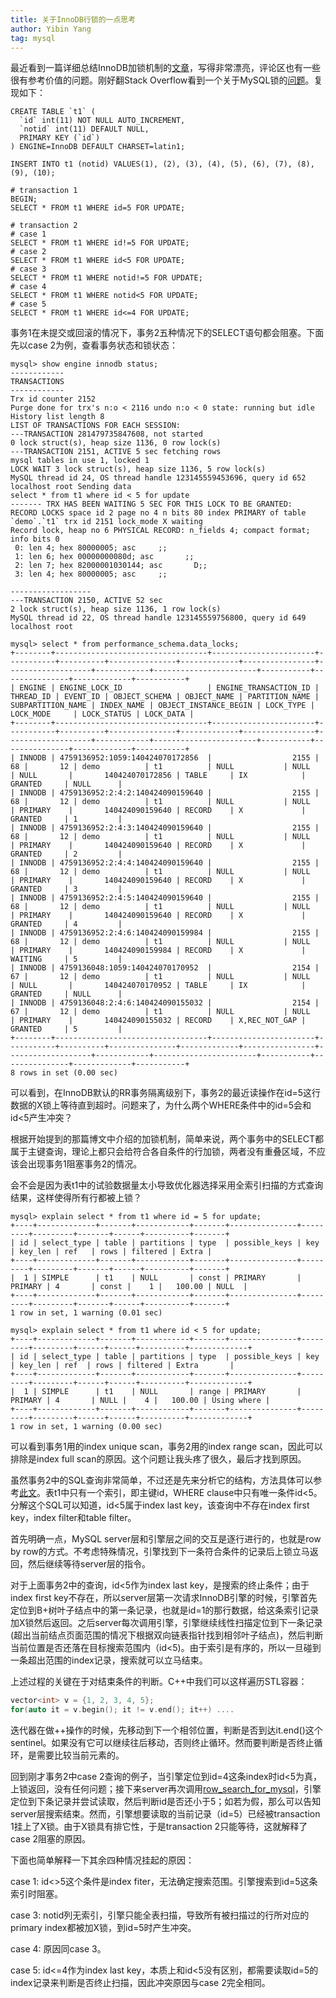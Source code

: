 ```yaml
---
title: 关于InnoDB行锁的一点思考
author: Yibin Yang
tag: mysql
---
```


最近看到一篇详细总结InnoDB加锁机制的[文章](http://hedengcheng.com/?p=771)，写得非常漂亮，评论区也有一些很有参考价值的问题。刚好翻Stack Overflow看到一个关于MySQL锁的[问题](https://stackoverflow.com/questions/6066205/)。复现如下：

```shell
CREATE TABLE `t1` (
  `id` int(11) NOT NULL AUTO_INCREMENT,
  `notid` int(11) DEFAULT NULL,
  PRIMARY KEY (`id`)
) ENGINE=InnoDB DEFAULT CHARSET=latin1;

INSERT INTO t1 (notid) VALUES(1), (2), (3), (4), (5), (6), (7), (8), (9), (10);

# transaction 1
BEGIN;
SELECT * FROM t1 WHERE id=5 FOR UPDATE;

# transaction 2
# case 1
SELECT * FROM t1 WHERE id!=5 FOR UPDATE;
# case 2
SELECT * FROM t1 WHERE id<5 FOR UPDATE;
# case 3
SELECT * FROM t1 WHERE notid!=5 FOR UPDATE;
# case 4
SELECT * FROM t1 WHERE notid<5 FOR UPDATE;
# case 5
SELECT * FROM t1 WHERE id<=4 FOR UPDATE;
```

事务1在未提交或回滚的情况下，事务2五种情况下的SELECT语句都会阻塞。下面先以case 2为例，查看事务状态和锁状态：

```wiki
mysql> show engine innodb status;
------------
TRANSACTIONS
------------
Trx id counter 2152
Purge done for trx's n:o < 2116 undo n:o < 0 state: running but idle
History list length 8
LIST OF TRANSACTIONS FOR EACH SESSION:
---TRANSACTION 281479735847608, not started
0 lock struct(s), heap size 1136, 0 row lock(s)
---TRANSACTION 2151, ACTIVE 5 sec fetching rows
mysql tables in use 1, locked 1
LOCK WAIT 3 lock struct(s), heap size 1136, 5 row lock(s)
MySQL thread id 24, OS thread handle 123145559453696, query id 652 localhost root Sending data
select * from t1 where id < 5 for update
------- TRX HAS BEEN WAITING 5 SEC FOR THIS LOCK TO BE GRANTED:
RECORD LOCKS space id 2 page no 4 n bits 80 index PRIMARY of table `demo`.`t1` trx id 2151 lock_mode X waiting
Record lock, heap no 6 PHYSICAL RECORD: n_fields 4; compact format; info bits 0
 0: len 4; hex 80000005; asc     ;;
 1: len 6; hex 00000000080d; asc       ;;
 2: len 7; hex 82000001030144; asc       D;;
 3: len 4; hex 80000005; asc     ;;

------------------
---TRANSACTION 2150, ACTIVE 52 sec
2 lock struct(s), heap size 1136, 1 row lock(s)
MySQL thread id 22, OS thread handle 123145559756800, query id 649 localhost root
```

```shell
mysql> select * from performance_schema.data_locks;
+--------+----------------------------------+-----------------------+-----------+----------+---------------+-------------+----------------+-------------------+------------+-----------------------+-----------+---------------+-------------+-----------+
| ENGINE | ENGINE_LOCK_ID                   | ENGINE_TRANSACTION_ID | THREAD_ID | EVENT_ID | OBJECT_SCHEMA | OBJECT_NAME | PARTITION_NAME | SUBPARTITION_NAME | INDEX_NAME | OBJECT_INSTANCE_BEGIN | LOCK_TYPE | LOCK_MODE     | LOCK_STATUS | LOCK_DATA |
+--------+----------------------------------+-----------------------+-----------+----------+---------------+-------------+----------------+-------------------+------------+-----------------------+-----------+---------------+-------------+-----------+
| INNODB | 4759136952:1059:140424070172856  |                  2155 |        68 |       12 | demo          | t1          | NULL           | NULL              | NULL       |       140424070172856 | TABLE     | IX            | GRANTED     | NULL      |
| INNODB | 4759136952:2:4:2:140424090159640 |                  2155 |        68 |       12 | demo          | t1          | NULL           | NULL              | PRIMARY    |       140424090159640 | RECORD    | X             | GRANTED     | 1         |
| INNODB | 4759136952:2:4:3:140424090159640 |                  2155 |        68 |       12 | demo          | t1          | NULL           | NULL              | PRIMARY    |       140424090159640 | RECORD    | X             | GRANTED     | 2         |
| INNODB | 4759136952:2:4:4:140424090159640 |                  2155 |        68 |       12 | demo          | t1          | NULL           | NULL              | PRIMARY    |       140424090159640 | RECORD    | X             | GRANTED     | 3         |
| INNODB | 4759136952:2:4:5:140424090159640 |                  2155 |        68 |       12 | demo          | t1          | NULL           | NULL              | PRIMARY    |       140424090159640 | RECORD    | X             | GRANTED     | 4         |
| INNODB | 4759136952:2:4:6:140424090159984 |                  2155 |        68 |       12 | demo          | t1          | NULL           | NULL              | PRIMARY    |       140424090159984 | RECORD    | X             | WAITING     | 5         |
| INNODB | 4759136048:1059:140424070170952  |                  2154 |        67 |       12 | demo          | t1          | NULL           | NULL              | NULL       |       140424070170952 | TABLE     | IX            | GRANTED     | NULL      |
| INNODB | 4759136048:2:4:6:140424090155032 |                  2154 |        67 |       12 | demo          | t1          | NULL           | NULL              | PRIMARY    |       140424090155032 | RECORD    | X,REC_NOT_GAP | GRANTED     | 5         |
+--------+----------------------------------+-----------------------+-----------+----------+---------------+-------------+----------------+-------------------+------------+-----------------------+-----------+---------------+-------------+-----------+
8 rows in set (0.00 sec)
```

可以看到，在InnoDB默认的RR事务隔离级别下，事务2的最近读操作在id=5这行数据的X锁上等待直到超时。问题来了，为什么两个WHERE条件中的id=5会和id<5产生冲突？

根据开始提到的那篇博文中介绍的加锁机制，简单来说，两个事务中的SELECT都属于主键查询，理论上都只会给符合各自条件的行加锁，两者没有重叠区域，不应该会出现事务1阻塞事务2的情况。

会不会是因为表t1中的试验数据量太小导致优化器选择采用全索引扫描的方式查询结果，这样使得所有行都被上锁？

```shell
mysql> explain select * from t1 where id = 5 for update;
+----+-------------+-------+------------+-------+---------------+---------+---------+-------+------+----------+-------+
| id | select_type | table | partitions | type  | possible_keys | key     | key_len | ref   | rows | filtered | Extra |
+----+-------------+-------+------------+-------+---------------+---------+---------+-------+------+----------+-------+
|  1 | SIMPLE      | t1    | NULL       | const | PRIMARY       | PRIMARY | 4       | const |    1 |   100.00 | NULL  |
+----+-------------+-------+------------+-------+---------------+---------+---------+-------+------+----------+-------+
1 row in set, 1 warning (0.01 sec)

mysql> explain select * from t1 where id < 5 for update;
+----+-------------+-------+------------+-------+---------------+---------+---------+------+------+----------+-------------+
| id | select_type | table | partitions | type  | possible_keys | key     | key_len | ref  | rows | filtered | Extra       |
+----+-------------+-------+------------+-------+---------------+---------+---------+------+------+----------+-------------+
|  1 | SIMPLE      | t1    | NULL       | range | PRIMARY       | PRIMARY | 4       | NULL |    4 |   100.00 | Using where |
+----+-------------+-------+------------+-------+---------------+---------+---------+------+------+----------+-------------+
1 row in set, 1 warning (0.00 sec)
```

可以看到事务1用的index unique scan，事务2用的index range scan，因此可以排除是index full scan的原因。这个问题让我头疼了很久，最后才找到原因。

虽然事务2中的SQL查询非常简单，不过还是先来分析它的结构，方法具体可以参考[此文](http://hedengcheng.com/?p=577)。表t1中只有一个索引，即主键id，WHERE clause中只有唯一条件id<5。分解这个SQL可以知道，id<5属于index last key，该查询中不存在index first key，index filter和table filter。

首先明确一点，MySQL server层和引擎层之间的交互是逐行进行的，也就是row by row的方式。不考虑特殊情况，引擎找到下一条符合条件的记录后上锁立马返回，然后继续等待server层的指令。

对于上面事务2中的查询，id<5作为index last key，是搜索的终止条件；由于index first key不存在，所以server层第一次请求InnoDB引擎的时候，引擎首先定位到B+树叶子结点中的第一条记录，也就是id=1的那行数据，给这条索引记录加X锁然后返回。之后server每次调用引擎，引擎继续线性扫描定位到下一条记录(超出当前结点页面范围的情况下根据双向链表指针找到相邻叶子结点)，然后判断当前位置是否还落在目标搜索范围内（id<5)。由于索引是有序的，所以一旦碰到一条超出范围的index记录，搜索就可以立马结束。

上述过程的关键在于对结束条件的判断。C++中我们可以这样遍历STL容器：

```c++
vector<int> v = {1, 2, 3, 4, 5};
for(auto it = v.begin(); it != v.end(); it++) ....
```

迭代器在做++操作的时候，先移动到下一个相邻位置，判断是否到达it.end()这个sentinel。如果没有它可以继续往后移动，否则终止循环。然而要判断是否终止循环，是需要比较当前元素的。

回到刚才事务2中case 2查询的例子，当引擎定位到id=4这条index时id<5为真，上锁返回，没有任何问题；接下来server再次调用[row_search_for_mysql](https://github.com/flyingice/mysql-server/blob/8.0/storage/innobase/include/row0sel.h)，引擎定位到下条记录并尝试读取，然后判断id是否还小于5；如若为假，那么可以告知server层搜索结束。然而，引擎想要读取的当前记录（id=5）已经被transaction 1挂上了X锁。由于X锁具有排它性，于是transaction 2只能等待，这就解释了case 2阻塞的原因。

下面也简单解释一下其余四种情况挂起的原因：

case 1: id<>5这个条件是index fiter，无法确定搜索范围。引擎搜索到id=5这条索引时阻塞。

case 3: notid列无索引，引擎只能全表扫描，导致所有被扫描过的行所对应的primary index都被加X锁，到id=5时产生冲突。

case 4: 原因同case 3。

case 5: id<=4作为index last key，本质上和id<5没有区别，都需要读取id=5的index记录来判断是否终止扫描，因此冲突原因与case 2完全相同。
